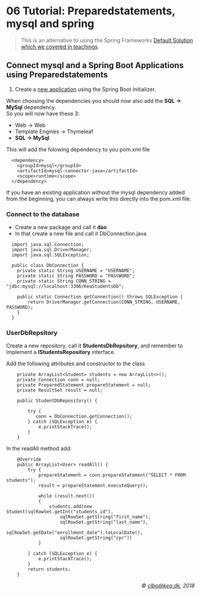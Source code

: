 # 06 Tutorial: Preparedstatements, mysql and spring
> This is an alternative to using the Spring Frameworks [Default Solution which we covered in teachings](https://github.com/Dat17aSpring/06_Tutorial_MySql_JDBC).

## Connect mysql and a Spring Boot Applications using Preparedstatements



1. Create a [new application](https://github.com/Dat17i/03_hello_spring/blob/master/README.md) using the Spring Boot Initializer.

When choosing the dependencies you should now also add the **SQL -> MySql** dependency.    
So you will now have these 3: 
 
* Web -> Web
* Template Engines -> Thymeleaf
* **SQL -> MySql**
  

This will add the folowing dependency to you pom.xml file

````   
  <dependency>
	<groupId>mysql</groupId>
	<artifactId>mysql-connector-java</artifactId>
	<scope>runtime</scope>
  </dependency>
````
If you have an existing application without the mysql dependency added from the beginning, you can always write this directly into the pom.xml file. 

### Connect to the database
* Create a new package and call it **dao**
* In that create a new file and call it DbConnection.java

````     
  import java.sql.Connection;
  import java.sql.DriverManager;
  import java.sql.SQLException;
  
  public class DbConnection {
    private static String USERNAME = "USERNAME";
    private static String PASSWORD = "PASSWORD";
    private static String CONN_STRING = "jdbc:mysql://localhost:3306/KeaStudentsDb";

    public static Connection getConnection() throws SQLException {
        return DriverManager.getConnection(CONN_STRING, USERNAME, PASSWORD);
    }
  }
````    

### UserDbRepsitory
Create a new repository, call it **StudentsDbRepsitory**, and remember to implement a **IStudentsRepository** interface.

Add the following attributes and constructor to the class

````     
    private ArrayList<Student> students = new ArrayList<>();
    private Connection conn = null;
    private PreparedStatement prepareStatement = null;
    private ResultSet result = null;
    
    public StudentDbRepository() {

        try {
           conn = DbConnection.getConnection();
        } catch (SQLException e) {
            e.printStackTrace();
        }
    }
````    

In the readAll method add:

````     
    @Override
    public ArrayList<User> readAll() {
        try {
            prepareStatement = conn.prepareStatement("SELECT * FROM students");
            result = prepareStatement.executeQuery();

            while (result.next())
            {
                students.add(new Student(sqlRowSet.getInt("students_id"),
                    sqlRowSet.getString("first_name"),
                    sqlRowSet.getString("last_name"),
                    sqlRowSet.getDate("enrollment_date").toLocalDate(),
                    sqlRowSet.getString("cpr"))
            }

        } catch (SQLException e) {
            e.printStackTrace();
        }
        return students;
    }

````    

_<div align="right">&copy; clbo@kea.dk, 2018</div>_




